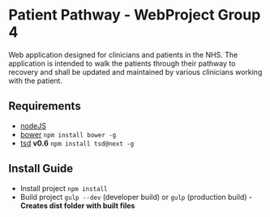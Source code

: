 # Patient Pathway - WebProject Group 4

Web application designed for clinicians and patients in the NHS. The application is intended to walk the patients through their pathway to recovery and shall be updated and maintained by various clinicians working with the patient.

## Requirements
- [nodeJS](http://nodejs.org/)
- [bower](bower.io) `npm install bower -g`
- [tsd](http://definitelytyped.org/) **v0.6** `npm install tsd@next -g`

## Install Guide
- Install project `npm install`
- Build project `gulp --dev` (developer build) or `gulp` (production build) - **Creates dist folder with built files**


